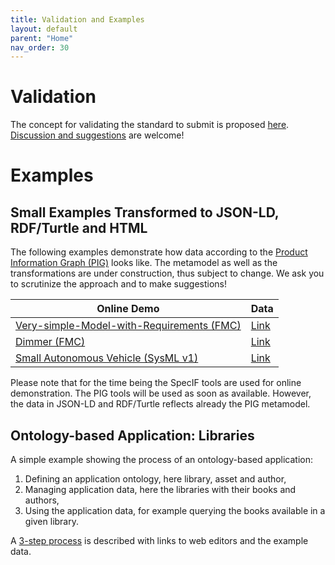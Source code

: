 ```yaml
---
title: Validation and Examples
layout: default
parent: "Home"
nav_order: 30
---
```


# Validation

The concept for validating the standard to submit is proposed [here](./process/). [Discussion and suggestions](https://github.com/GfSE/CASCaDE-Pages/discussions/5) are welcome!


# Examples

## Small Examples Transformed to JSON-LD, RDF/Turtle and HTML

The following examples demonstrate how data according to the [Product Information Graph (PIG)](../results/Latest%20Metamodel/) looks like. The metamodel as well as the transformations are under construction, thus subject to change. We ask you to scrutinize the approach and to make suggestions!

| Online Demo | Data |
| --- | --- |
| [Very-simple-Model-with-Requirements (FMC)](https://specif.de/apps/edit#import=../examples/v1.2/09_Very-Simple-Model-FMC-with-Requirements.specif.zip) | [Link](https://github.com/GfSE/CASCaDE-Verification-and-Validation/tree/main/Very-simple-Model-with-Requirements%20%5BFMC%20-%20SpecIF%5D) |
| [Dimmer (FMC)](https://specif.de/apps/edit#import=../examples/Dimmer.specifz) | [Link](https://github.com/GfSE/CASCaDE-Verification-and-Validation/tree/main/Dimmer%20%5BFMC%5D) |
| [Small Autonomous Vehicle (SysML v1)](https://specif.de/apps/edit#import=../examples/Small%20Autonomous%20Vehicle.specif.zip) | [Link](https://github.com/GfSE/CASCaDE-Verification-and-Validation/tree/main/SmAV%20%5BSysML%20v1%20-%20Cameo%5D) |

Please note that for the time being the SpecIF tools are used for online demonstration. The PIG tools will be used as soon as available. However, the data in JSON-LD and RDF/Turtle reflects already the PIG metamodel. 


## Ontology-based Application: Libraries

A simple example showing the process of an ontology-based application:
1. Defining an application ontology, here library, asset and author,
2. Managing application data, here the libraries with their books and authors, 
3. Using the application data, for example querying the books available in a given library.

A [3-step process](./examples/index.html) is described with links to web editors and the example data.